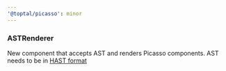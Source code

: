 ```yaml
---
'@toptal/picasso': minor
---
```


### ASTRenderer

New component that accepts AST and renders Picasso components. AST needs to be in [HAST format](https://github.com/syntax-tree/hast)
